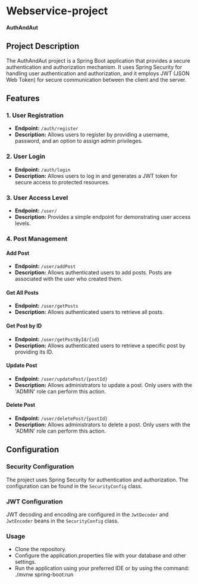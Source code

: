 # Webservice-project

**AuthAndAut**

## Project Description

The AuthAndAut project is a Spring Boot application that provides a secure authentication and authorization mechanism. It uses Spring Security for handling user authentication and authorization, and it employs JWT (JSON Web Token) for secure communication between the client and the server.

## Features

### 1. User Registration

- **Endpoint:** `/auth/register`
- **Description:** Allows users to register by providing a username, password, and an option to assign admin privileges.

### 2. User Login

- **Endpoint:** `/auth/login`
- **Description:** Allows users to log in and generates a JWT token for secure access to protected resources.

### 3. User Access Level

- **Endpoint:** `/user/`
- **Description:** Provides a simple endpoint for demonstrating user access levels.

### 4. Post Management

#### Add Post

- **Endpoint:** `/user/addPost`
- **Description:** Allows authenticated users to add posts. Posts are associated with the user who created them.

#### Get All Posts

- **Endpoint:** `/user/getPosts`
- **Description:** Allows authenticated users to retrieve all posts.

#### Get Post by ID

- **Endpoint:** `/user/getPostById/{id}`
- **Description:** Allows authenticated users to retrieve a specific post by providing its ID.

#### Update Post

- **Endpoint:** `/user/updatePost/{postId}`
- **Description:** Allows administrators to update a post. Only users with the 'ADMIN' role can perform this action.

#### Delete Post

- **Endpoint:** `/user/deletePost/{postId}`
- **Description:** Allows administrators to delete a post. Only users with the 'ADMIN' role can perform this action.

## Configuration

### Security Configuration

The project uses Spring Security for authentication and authorization. The configuration can be found in the `SecurityConfig` class.

### JWT Configuration

JWT decoding and encoding are configured in the `JwtDecoder` and `JwtEncoder` beans in the `SecurityConfig` class.

### Usage
+ Clone the repository.
+  Configure the application.properties file with your database and other settings.
+  Run the application using your preferred IDE or by using the command: ./mvnw spring-boot:run


